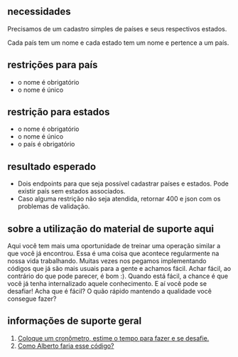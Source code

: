 ## **necessidades**

Precisamos de um cadastro simples de países e seus respectivos estados.

Cada país tem um nome e cada estado tem um nome e pertence a um país.

## **restrições para país**

*   o nome é obrigatório
*   o nome é único

## **restrição para estados**

*   o nome é obrigatório
*   o nome é único
*   o país é obrigatório

## **resultado esperado**

*   Dois endpoints para que seja possível cadastrar países e estados. Pode existir país sem estados associados.
*   Caso alguma restrição não seja atendida, retornar 400 e json com os problemas de validação.

## **sobre a utilização do material de suporte aqui**

Aqui você tem mais uma oportunidade de treinar uma operação similar a que você já encontrou. Essa é uma coisa que acontece regularmente na nossa vida trabalhando. Muitas vezes nos pegamos implementando códigos que já são mais usuais para a gente e achamos fácil. Achar fácil, ao contrário do que pode parecer, é bom :). Quando está fácil, a chance é que você já tenha internalizado aquele conhecimento. E aí você pode se desafiar! Acha que é fácil? O quão rápido mantendo a qualidade você consegue fazer?

## **informações de suporte geral**

1.  [Coloque um cronômetro, estime o tempo para fazer e se desafie.](https://youtu.be/K4ffPg2kuNE)
2.  [Como Alberto faria esse código?](https://youtu.be/iXnHwt5Y4ME)
